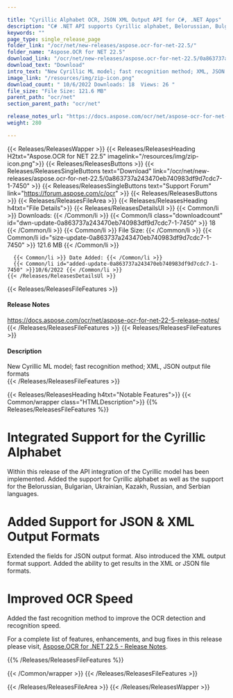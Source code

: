 ```yaml
---

title: "Cyrillic Alphabet OCR, JSON XML Output API for C#, .NET Apps"
description: "C# .NET API supports Cyrillic alphabet, Belorussian, Bulgarian, Ukrainian, Kazakh, Russian, Serbian languages, JSON & XML Output Formats, Improved OCR Speed."
keywords: ""
page_type: single_release_page
folder_link: "/ocr/net/new-releases/aspose.ocr-for-net-22.5/"
folder_name: "Aspose.OCR for NET 22.5"
download_link: "/ocr/net/new-releases/aspose.ocr-for-net-22.5/0a863737a243470eb740983df9d7cdc7-1-7450"
download_text: "Download"
intro_text: "New Cyrillic ML model; fast recognition method; XML, JSON output file formats"
image_link: "/resources/img/zip-icon.png"
download_count: " 10/6/2022 Downloads: 18  Views: 26 "
file_size: "File Size: 121.6 MB"
parent_path: "ocr/net"
section_parent_path: "ocr/net"

release_notes_url: "https://docs.aspose.com/ocr/net/aspose-ocr-for-net-22-5-release-notes/"
weight: 280

---
```


{{< Releases/ReleasesWapper >}}
  {{< Releases/ReleasesHeading H2txt="Aspose.OCR for NET 22.5" imagelink="/resources/img/zip-icon.png">}}
  {{< Releases/ReleasesButtons >}}
    {{< Releases/ReleasesSingleButtons text="Download" link="/ocr/net/new-releases/aspose.ocr-for-net-22.5/0a863737a243470eb740983df9d7cdc7-1-7450" >}}
    {{< Releases/ReleasesSingleButtons text="Support Forum" link="https://forum.aspose.com/c/ocr" >}}
  {{< Releases/ReleasesButtons >}}
  {{< Releases/ReleasesFileArea >}}
    {{< Releases/ReleasesHeading h4txt="File Details">}}
    {{< Releases/ReleasesDetailsUl >}}
      {{< Common/li >}} Downloads: {{< /Common/li >}}
      {{< Common/li class="downloadcount" id="dwn-update-0a863737a243470eb740983df9d7cdc7-1-7450" >}} 18 {{< /Common/li >}}
      {{< Common/li >}} File Size: {{< /Common/li >}}
      {{< Common/li id="size-update-0a863737a243470eb740983df9d7cdc7-1-7450" >}} 121.6 MB {{< /Common/li >}}

      {{< Common/li >}} Date Added: {{< /Common/li >}}
      {{< Common/li id="added-update-0a863737a243470eb740983df9d7cdc7-1-7450" >}}10/6/2022 {{< /Common/li >}}
    {{< /Releases/ReleasesDetailsUl >}}

  {{< Releases/ReleasesFileFeatures >}}
      <h4>Release Notes</h4><div><a href='https://docs.aspose.com/ocr/net/aspose-ocr-for-net-22-5-release-notes/'>https://docs.aspose.com/ocr/net/aspose-ocr-for-net-22-5-release-notes/</a></div>
  {{< /Releases/ReleasesFileFeatures >}}
  {{< Releases/ReleasesFileFeatures >}}
      <h4>Description</h4><div class="HTMLDescription">New Cyrillic ML model; fast recognition method; XML, JSON output file formats</div>
  {{< /Releases/ReleasesFileFeatures >}}

{{< Releases/ReleasesHeading h4txt="Notable Features">}}
{{< Common/wrapper class="HTMLDescription">}}
{{% Releases/ReleasesFileFeatures %}}

# Integrated Support for the Cyrillic Alphabet

Within this release of the API integration of the Cyrillic model has been implemented. Added the support for Cyrillic alphabet as well as the support for the Belorussian, Bulgarian, Ukrainian, Kazakh, Russian, and Serbian languages.

# Added Support for JSON & XML Output Formats

Extended the fields for JSON output format. Also introduced the XML output format support. Added the ability to get results in the XML or JSON file formats.

# Improved OCR Speed

Added the fast recognition method to improve the OCR detection and recognition speed.

For a complete list of features, enhancements, and bug fixes in this release please visit, [Aspose.OCR for .NET 22.5 - Release Notes](https://docs.aspose.com/ocr/net/aspose-ocr-for-net-22-5-release-notes/).

{{% /Releases/ReleasesFileFeatures %}}

{{< /Common/wrapper >}}
{{< /Releases/ReleasesFileFeatures >}}

{{< /Releases/ReleasesFileArea >}}
{{< /Releases/ReleasesWapper >}}
